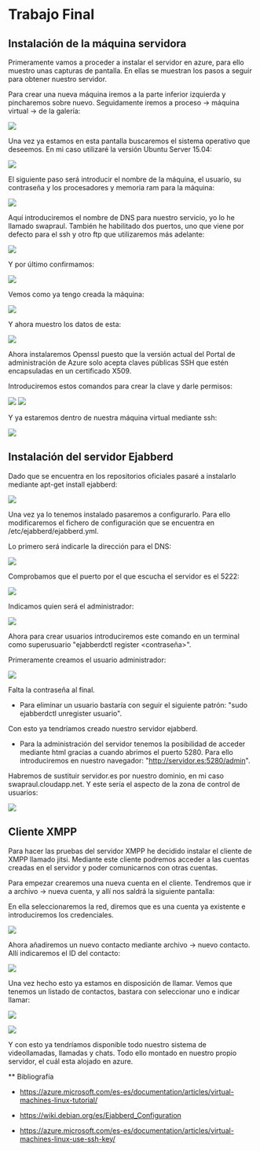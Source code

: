 # Trabajo Final

## Instalación de la máquina servidora

Primeramente vamos a proceder a instalar el servidor en azure, para ello muestro unas capturas de pantalla. En ellas se muestran los pasos a seguir para obtener nuestro servidor.   

Para crear una nueva máquina iremos a la parte inferior izquierda y pincharemos sobre nuevo. Seguidamente iremos a proceso -> máquina virtual -> de la galería: 

![](https://github.com/RaulSFuentes/SWAP2015/blob/master/trabajo/imagenes/1.png)

Una vez ya estamos en esta pantalla buscaremos el sistema operativo que deseemos. En mi caso utilizaré la versión Ubuntu Server 15.04: 

![](https://github.com/RaulSFuentes/SWAP2015/blob/master/trabajo/imagenes/2.png)

El siguiente paso será introducir el nombre de la máquina, el usuario, su contraseña y los procesadores y memoria ram para la máquina: 

![](https://github.com/RaulSFuentes/SWAP2015/blob/master/trabajo/imagenes/3.png)

Aquí introduciremos el nombre de DNS para nuestro servicio, yo lo he llamado swapraul. También he habilitado dos puertos, uno que viene por defecto para el ssh y otro ftp que utilizaremos más adelante:

![](https://github.com/RaulSFuentes/SWAP2015/blob/master/trabajo/imagenes/4.png)

Y por último confirmamos:

![](https://github.com/RaulSFuentes/SWAP2015/blob/master/trabajo/imagenes/5.png)

Vemos como ya tengo creada la máquina: 

![](https://github.com/RaulSFuentes/SWAP2015/blob/master/trabajo/imagenes/6.png)

Y ahora muestro los datos de esta:

![](https://github.com/RaulSFuentes/SWAP2015/blob/master/trabajo/imagenes/7.png)


Ahora instalaremos Openssl puesto que la versión actual del Portal de administración de Azure solo acepta claves públicas SSH que estén encapsuladas en un certificado X509.  

Introduciremos estos comandos para crear la clave y darle permisos:   

![](https://github.com/RaulSFuentes/SWAP2015/blob/master/trabajo/imagenes/8.png)
![](https://github.com/RaulSFuentes/SWAP2015/blob/master/trabajo/imagenes/9.png)


Y ya estaremos dentro de nuestra máquina virtual mediante ssh:

![](https://github.com/RaulSFuentes/SWAP2015/blob/master/trabajo/imagenes/10.png)


## Instalación del servidor Ejabberd


Dado que se encuentra en los repositorios oficiales pasaré a instalarlo mediante apt-get install ejabberd: 

![](https://github.com/RaulSFuentes/SWAP2015/blob/master/trabajo/imagenes/11.png)


Una vez ya lo tenemos instalado pasaremos a configurarlo. Para ello modificaremos el fichero de configuración que se encuentra en /etc/ejabberd/ejabberd.yml.

Lo primero será indicarle la dirección para el DNS:

![](https://github.com/RaulSFuentes/SWAP2015/blob/master/trabajo/imagenes/12.png)

Comprobamos que el puerto por el que escucha el servidor es el 5222: 
 
![](https://github.com/RaulSFuentes/SWAP2015/blob/master/trabajo/imagenes/13.png)

Indicamos quien será el administrador:

![](https://github.com/RaulSFuentes/SWAP2015/blob/master/trabajo/imagenes/14.png)

Ahora para crear usuarios introduciremos este comando en un terminal como superusuario "ejabberdctl register <usuario> <servidor> <contraseña>".   

Primeramente creamos el usuario administrador:   

![](https://github.com/RaulSFuentes/SWAP2015/blob/master/trabajo/imagenes/15.png)

Falta la contraseña al final.   

* Para eliminar un usuario bastaría con seguir el siguiente patrón: "sudo ejabberdctl unregister usuario".   

Con esto ya tendríamos creado nuestro servidor ejabberd.   

* Para la administración del servidor tenemos la posibilidad de acceder mediante html gracias a cuando abrimos el puerto 5280. Para ello introduciremos en nuestro navegador: "http://servidor.es:5280/admin".   

Habremos de sustituir servidor.es por nuestro dominio, en mi caso swapraul.cloudapp.net. Y este sería el aspecto de la zona de control de usuarios: 


![](https://github.com/RaulSFuentes/SWAP2015/blob/master/trabajo/imagenes/16.png)

## Cliente XMPP

Para hacer las pruebas del servidor XMPP he decidido instalar el cliente de XMPP llamado jitsi. Mediante este cliente podremos acceder a las cuentas creadas en el servidor y poder comunicarnos con otras cuentas.   

Para empezar crearemos una nueva cuenta en el cliente. Tendremos que ir a archivo -> nueva cuenta, y allí nos saldrá la siguiente pantalla: 

En ella seleccionaremos la red, diremos que es una cuenta ya existente e introduciremos los credenciales.

![](https://github.com/RaulSFuentes/SWAP2015/blob/master/trabajo/imagenes/17.png)

Ahora añadiremos un nuevo contacto mediante archivo -> nuevo contacto. Allí indicaremos el ID del contacto:

![](https://github.com/RaulSFuentes/SWAP2015/blob/master/trabajo/imagenes/18.png)

Una vez hecho esto ya estamos en disposición de llamar. Vemos que tenemos un listado de contactos, bastara con seleccionar uno e indicar llamar:   

![](https://github.com/RaulSFuentes/SWAP2015/blob/master/trabajo/imagenes/19.png)

![](https://github.com/RaulSFuentes/SWAP2015/blob/master/trabajo/imagenes/20.png)


Y con esto ya tendríamos disponible todo nuestro sistema de videollamadas, llamadas y chats. Todo ello montado en nuestro propio servidor, el cuál esta alojado en azure.








** Bibliografía

* https://azure.microsoft.com/es-es/documentation/articles/virtual-machines-linux-tutorial/

* https://wiki.debian.org/es/Ejabberd_Configuration

* https://azure.microsoft.com/es-es/documentation/articles/virtual-machines-linux-use-ssh-key/

